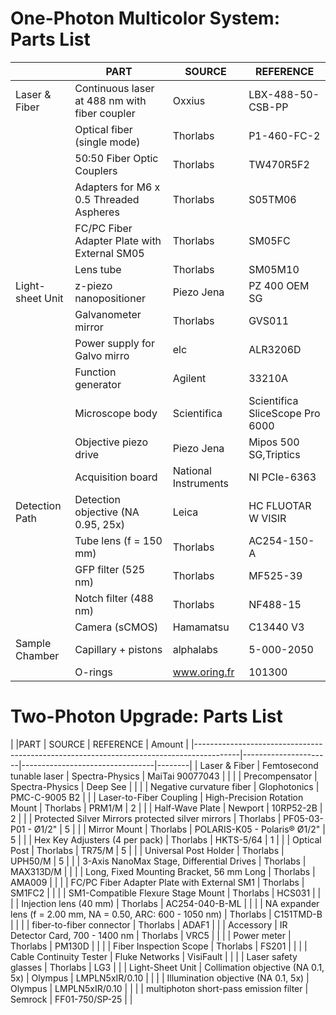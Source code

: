 # One-Photon Multicolor System: Parts List

|                  | PART                                                          | SOURCE               | REFERENCE                       |
|------------------|---------------------------------------------------------------|----------------------|---------------------------------|
| Laser & Fiber    | Continuous laser at 488 nm	with fiber coupler                 | Oxxius               | LBX-488-50-CSB-PP               |
|                  | Optical fiber (single mode)                                   | Thorlabs             | P1-460-FC-2                     |
|                  | 50:50 Fiber Optic Couplers                                    | Thorlabs             | TW470R5F2                       |
|                  | Adapters for M6 x 0.5 Threaded Aspheres                       | Thorlabs             | S05TM06                         |
|                  | FC/PC Fiber Adapter Plate with External SM05                  | Thorlabs             | SM05FC                          |
|                  | Lens tube                                                     | Thorlabs             | SM05M10                         |
| Light-sheet Unit | z-piezo nanopositioner                                        | Piezo Jena           | PZ 400 OEM SG                   |
|                  | Galvanometer mirror                                           | Thorlabs             | GVS011                          |
|                  | Power supply for Galvo mirro                                  | elc                  | ALR3206D                        |
|                  | Function generator                                            | Agilent              | 33210A                          |
|                  | Microscope body                                               | Scientifica          | Scientifica SliceScope Pro 6000 |
|                  | Objective piezo drive                                         | Piezo Jena           | Mipos 500 SG,Triptics           |
|                  | Acquisition board                                             | National Instruments | NI PCIe-6363                    |
| Detection Path   | Detection objective (NA 0.95, 25x)                            | Leica                | HC FLUOTAR W VISIR              |
|                  | Tube lens (f = 150 mm)                                        | Thorlabs             | AC254-150-A                     |
|                  | GFP filter (525 nm)                                           | Thorlabs             | MF525-39                        |
|                  | Notch filter (488 nm)                                         | Thorlabs             | NF488-15                        |
|                  | Camera (sCMOS)                                                | Hamamatsu            | C13440 V3                       |
| Sample Chamber   | Capillary + pistons                                           | alphalabs            | 5-000-2050                      |
|                  | O-rings                                                       | www.oring.fr         | 101300                          |

# Two-Photon Upgrade: Parts List

|                         |PART                                                           | SOURCE               | REFERENCE                       | Amount |
|-----------------------------------------------------------------------------------------|----------------------|---------------------------------|--------|
| Laser & Fiber           | Femtosecond tunable laser                                     | Spectra-Physics      | MaiTai 90077043                 |        |
|                         | Precompensator                                                | Spectra-Physics      | Deep See                        |        |
|                         | Negative curvature fiber                                      | Glophotonics         | PMC-C-9005 B2                   |        |
| Laser-to-Fiber Coupling | High-Precision Rotation Mount                                 | Thorlabs             | PRM1/M                          |  2     |
|                         | Half-Wave Plate                                               | Newport              | 10RP52-2B                       |  2     |
|                         | Protected Silver Mirrors   protected silver mirrors           | Thorlabs             | PF05-03-P01 - Ø1/2"             |  5     | 
|                         | Mirror Mount                                                  | Thorlabs             | POLARIS-K05 - Polaris® Ø1/2"    |  5     | 
|                         | Hex Key Adjusters  (4 per pack)                               | Thorlabs             | HKTS-5/64                       |  1     |
|                         | Optical Post                                                  | Thorlabs             | TR75/M                          |  5     |
|                         | Universal Post Holder                                         | Thorlabs             | UPH50/M                         |  5     |
|                         | 3-Axis NanoMax Stage, Differential Drives                     | Thorlabs             | MAX313D/M                       |        | 
|                         | Long, Fixed Mounting Bracket, 56 mm Long                      | Thorlabs             | AMA009                          |        | 
|                         | FC/PC Fiber Adapter Plate with External SM1                   | Thorlabs             | SM1FC2                          |        | 
|                         | SM1-Compatible Flexure Stage Mount                            | Thorlabs             | HCS031                          |        |
|                         | Injection lens (40 mm)                                        | Thorlabs             | AC254-040-B-ML                  |        |
|                         | NA expander lens (f = 2.00 mm, NA = 0.50, ARC: 600 - 1050 nm) | Thorlabs             | C151TMD-B                       |        |
|                         | fiber-to-fiber connector                                      | Thorlabs             | ADAF1                           |        |
| Accessory               | IR Detector Card, 700 - 1400 nm                               | Thorlabs             | VRC5                            |        |
|                         | Power meter                                                   | Thorlabs             | PM130D                          |        |
|                         | Fiber Inspection Scope                                        | Thorlabs             | FS201                           |        |
|                         | Cable Continuity Tester                                       | Fluke Networks       | VisiFault                       |        |
|                         | Laser safety glasses                                          | Thorlabs             | LG3                             |	      |
| Light-Sheet Unit        | Collimation objective (NA 0.1, 5x)                            | Olympus              | LMPLN5xIR/0.10                  |        |
|                         | Illumination objective (NA 0.1, 5x)                           | Olympus              | LMPLN5xIR/0.10                  |        |
|                         | multiphoton short-pass emission filter                        | Semrock              | FF01-750/SP-25                  |        |








